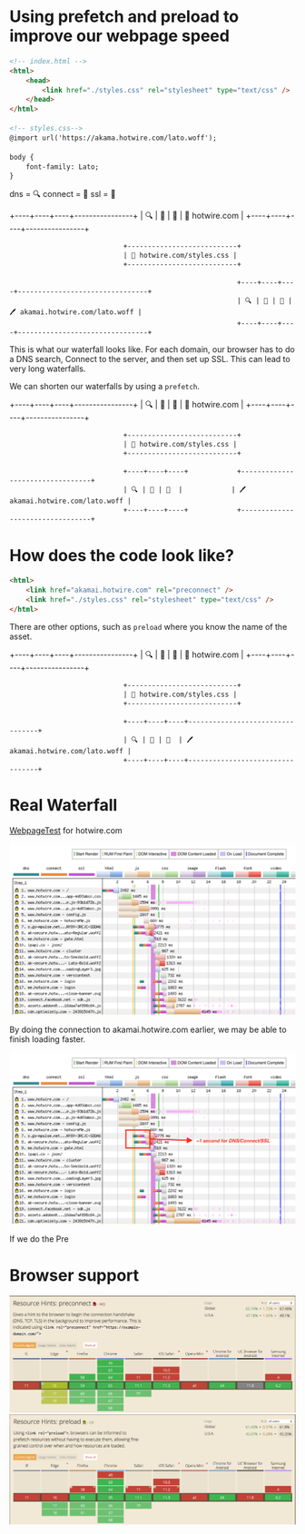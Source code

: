 # Using prefetch and preload to improve our webpage speed

``` html
<!-- index.html -->
<html>
    <head>
        <link href="./styles.css" rel="stylesheet" type="text/css" />
    </head>
</html>

<!-- styles.css-->
@import url('https://akama.hotwire.com/lato.woff');

body {
    font-family: Lato;
}
```

dns = 🔍
connect = 🔌
ssl = 👮

+----+----+----+----------------+
| 🔍 | 🔌 | 👮 | 📄 hotwire.com  |
+----+----+----+----------------+

                                +---------------------------+
                                | 🎨 hotwire.com/styles.css |
                                +---------------------------+

                                                            +----+----+----+--------------------------------+
                                                            | 🔍 | 🔌 | 👮 | 🖊️ akamai.hotwire.com/lato.woff |
                                                            +----+----+----+--------------------------------+

This is what our waterfall looks like. For each domain, our browser has to do a DNS search, Connect to the server, and then set up SSL. This can lead to very long waterfalls.

We can shorten our waterfalls by using a `prefetch`. 

+----+----+----+----------------+
| 🔍 | 🔌 | 👮 | 📄 hotwire.com  |
+----+----+----+----------------+

                                +---------------------------+
                                | 🎨 hotwire.com/styles.css |
                                +---------------------------+

                                +----+----+----+            +---------------------------------+
                                | 🔍 | 🔌 | 👮  |            | 🖊️ akamai.hotwire.com/lato.woff |
                                +----+----+----+            +---------------------------------+

# How does the code look like?
``` html
<html>
    <link href="akamai.hotwire.com" rel="preconnect" /> 
    <link href="./styles.css" rel="stylesheet" type="text/css" />
</html>
```

There are other options, such as `preload` where you know the name of the asset.

+----+----+----+----------------+
| 🔍 | 🔌 | 👮 | 📄 hotwire.com  |
+----+----+----+----------------+

                                +---------------------------+
                                | 🎨 hotwire.com/styles.css |
                                +---------------------------+

                                +----+----+----+---------------------------------+
                                | 🔍 | 🔌 | 👮  | 🖊️ akamai.hotwire.com/lato.woff |
                                +----+----+----+---------------------------------+

# Real Waterfall
[WebpageTest](https://www.webpagetest.org/result/180410_RQ_28bffb7761ca5a17071e157957cd3ac4/) for hotwire.com

![Waterfall from WebpageTest](./assets/waterfall.png)

By doing the connection to akamai.hotwire.com earlier, we may be able to finish loading faster.

![Edited Waterfall from WebpageTest](./assets/waterfall-edit.png)

If we do the Pre

# Browser support
[![caniuse - preconnect](./assets/caniuse-preconnect.png)](https://caniuse.com/#search=preconnect)
[![caniuse - preload](./assets/caniuse-preload.png)](https://caniuse.com/#search=preload)